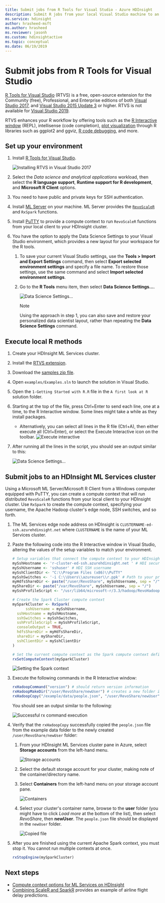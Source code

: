 ```yaml
---
title: Submit jobs from R Tools for Visual Studio - Azure HDInsight 
description: Submit R jobs from your local Visual Studio machine to an HDInsight cluster.
ms.service: hdinsight
author: hrasheed-msft
ms.author: hrasheed
ms.reviewer: jasonh
ms.custom: hdinsightactive
ms.topic: conceptual
ms.date: 06/19/2019
---
```


# Submit jobs from R Tools for Visual Studio

[R Tools for Visual Studio](https://www.visualstudio.com/vs/rtvs/) (RTVS) is a free, open-source extension for the Community (free), Professional, and Enterprise editions of both [Visual Studio 2017](https://www.visualstudio.com/downloads/), and [Visual Studio 2015 Update 3](https://go.microsoft.com/fwlink/?LinkId=691129) or higher. RTVS is not available for [Visual Studio 2019](https://docs.microsoft.com/visualstudio/porting/port-migrate-and-upgrade-visual-studio-projects?view=vs-2019).

RTVS enhances your R workflow by offering tools such as the [R Interactive window](https://docs.microsoft.com/visualstudio/rtvs/interactive-repl) (REPL), intellisense (code completion), [plot visualization](https://docs.microsoft.com/visualstudio/rtvs/visualizing-data) through R libraries such as ggplot2 and ggviz, [R code debugging](https://docs.microsoft.com/visualstudio/rtvs/debugging), and more.

## Set up your environment

1. Install [R Tools for Visual Studio](https://docs.microsoft.com/visualstudio/rtvs/installation).

    ![Installing RTVS in Visual Studio 2017](./media/r-server-submit-jobs-r-tools-vs/install-r-tools-for-vs.png)

2. Select the *Data science and analytical applications* workload, then select the **R language support**, **Runtime support for R development**, and **Microsoft R Client** options.

3. You need to have public and private keys for SSH authentication.
   <!-- {TODO tbd, no such file yet}[use SSH with HDInsight](hdinsight-hadoop-linux-use-ssh-windows.md) -->

4. Install [ML Server](https://msdn.microsoft.com/microsoft-r/rserver-install-windows) on your machine. ML Server provides the [`RevoScaleR`](https://msdn.microsoft.com/microsoft-r/scaler/scaler) and `RxSpark` functions.

5. Install [PuTTY](https://www.putty.org/) to provide a compute context to run `RevoScaleR` functions from your local client to your HDInsight cluster.

6. You have the option to apply the Data Science Settings to your Visual Studio environment, which provides a new layout for your workspace for the R tools.
   1. To save your current Visual Studio settings, use the **Tools > Import and Export Settings** command, then select **Export selected environment settings** and specify a file name. To restore those settings, use the same command and select **Import selected environment settings**.

   2. Go to the **R Tools** menu item, then select **Data Science Settings...**.

       ![Data Science Settings...](./media/r-server-submit-jobs-r-tools-vs/data-science-settings.png)

      > [!NOTE]  
      > Using the approach in step 1, you can also save and restore your personalized data scientist layout, rather than repeating the **Data Science Settings** command.

## Execute local R methods

1. Create your HDInsight ML Services cluster.
2. Install the [RTVS extension](https://docs.microsoft.com/visualstudio/rtvs/installation).
3. Download the [samples zip file](https://github.com/Microsoft/RTVS-docs/archive/master.zip).
4. Open `examples/Examples.sln` to launch the solution in Visual Studio.
5. Open the `1-Getting Started with R.R` file in the `A first look at R` solution folder.
6. Starting at the top of the file, press Ctrl+Enter to send each line, one at a time, to the R Interactive window. Some lines might take a while as they install packages.
    * Alternatively, you can select all lines in the R file (Ctrl+A), then either execute all (Ctrl+Enter), or select the Execute Interactive icon on the toolbar.
        ![Execute interactive](./media/r-server-submit-jobs-r-tools-vs/execute-interactive.png)

7. After running all the lines in the script, you should see an output similar to this:

    ![Data Science Settings...](./media/r-server-submit-jobs-r-tools-vs/workspace.png)

## Submit jobs to an HDInsight ML Services cluster

Using a Microsoft ML Server/Microsoft R Client from a Windows computer equipped with PuTTY, you can create a compute context that will run distributed `RevoScaleR` functions from your local client to your HDInsight cluster. Use `RxSpark` to create the compute context, specifying your username, the Apache Hadoop cluster's edge node, SSH switches, and so forth.

1. The ML Services edge node address on HDInsight is `CLUSTERNAME-ed-ssh.azurehdinsight.net` where `CLUSTERNAME` is the name of your ML Services cluster.

1. Paste the following code into the R Interactive window in Visual Studio, altering the values of the setup variables to match your environment.

    ```R
    # Setup variables that connect the compute context to your HDInsight cluster
    mySshHostname <- 'r-cluster-ed-ssh.azurehdinsight.net ' # HDI secure shell hostname
    mySshUsername <- 'sshuser' # HDI SSH username
    mySshClientDir <- "C:\\Program Files (x86)\\PuTTY"
    mySshSwitches <- '-i C:\\Users\\azureuser\\r.ppk' # Path to your private ssh key
    myHdfsShareDir <- paste("/user/RevoShare", mySshUsername, sep = "/")
    myShareDir <- paste("/var/RevoShare", mySshUsername, sep = "/")
    mySshProfileScript <- "/usr/lib64/microsoft-r/3.3/hadoop/RevoHadoopEnvVars.site"

    # Create the Spark Cluster compute context
    mySparkCluster <- RxSpark(
          sshUsername = mySshUsername,
      sshHostname = mySshHostname,
      sshSwitches = mySshSwitches,
      sshProfileScript = mySshProfileScript,
      consoleOutput = TRUE,
      hdfsShareDir = myHdfsShareDir,
      shareDir = myShareDir,
      sshClientDir = mySshClientDir
    )
    
    # Set the current compute context as the Spark compute context defined above
    rxSetComputeContext(mySparkCluster)
    ```
    
    ![Setting the Spark context](./media/r-server-submit-jobs-r-tools-vs/spark-context.png)

1. Execute the following commands in the R Interactive window:

    ```R
    rxHadoopCommand("version") # should return version information
    rxHadoopMakeDir("/user/RevoShare/newUser") # creates a new folder in your storage account
    rxHadoopCopy("/example/data/people.json", "/user/RevoShare/newUser") # copies file to new folder
    ```

    You should see an output similar to the following:

    ![Successful rx command execution](./media/r-server-submit-jobs-r-tools-vs/rx-commands.png)

1. Verify that the `rxHadoopCopy` successfully copied the `people.json` file from the example data folder to the newly created `/user/RevoShare/newUser` folder:

    1. From your HDInsight ML Services cluster pane in Azure, select **Storage accounts** from the left-hand menu.

        ![Storage accounts](./media/r-server-submit-jobs-r-tools-vs/storage-accounts.png)

    2. Select the default storage account for your cluster, making note of the container/directory name.

    3. Select **Containers** from the left-hand menu on your storage account pane.

        ![Containers](./media/r-server-submit-jobs-r-tools-vs/containers.png)

    4. Select your cluster's container name, browse to the **user** folder (you might have to click *Load more* at the bottom of the list), then select *RevoShare*, then **newUser**. The `people.json` file should be displayed in the `newUser` folder.

        ![Copied file](./media/r-server-submit-jobs-r-tools-vs/copied-file.png)

1. After you are finished using the current Apache Spark context, you must stop it. You cannot run multiple contexts at once.

    ```R
    rxStopEngine(mySparkCluster)
    ```

## Next steps

* [Compute context options for ML Services on HDInsight](r-server-compute-contexts.md)
* [Combining ScaleR and SparkR](../hdinsight-hadoop-r-scaler-sparkr.md) provides an example of airline flight delay predictions.

